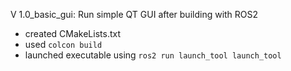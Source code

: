 V 1.0_basic_gui: Run simple QT GUI after building with ROS2
- created CMakeLists.txt
- used `colcon build`
- launched executable using `ros2 run launch_tool launch_tool`